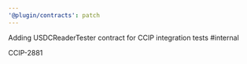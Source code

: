 ```yaml
---
'@plugin/contracts': patch
---
```


Adding USDCReaderTester contract for CCIP integration tests #internal


CCIP-2881